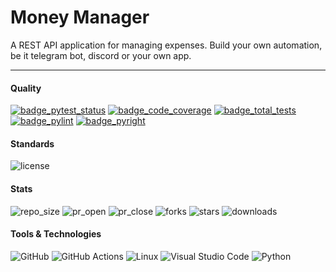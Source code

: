 # Money Manager
A REST API application for managing expenses. Build your own automation, be it telegram bot, discord or your own app.

---

#### Quality
[![badge_pytest_status](https://img.shields.io/badge/PyTest-passing-brightgreen?logo=pytest&logoColor=white)](https://github.com/gitsetgopack/hw2/actions/runs/11190159988)
[![badge_code_coverage](https://img.shields.io/badge/coverage-100%25-brightgreen)](https://github.com/gitsetgopack/hw2/actions/runs/11190159988)
[![badge_total_tests](https://img.shields.io/badge/tests-9-blue?logo=pytest&logoColor=white&link=https%3A%2F%2Fgithub.com%2Fgitsetgopack%2Fhw2%2Ftree%2Fmain%2Ftests)](https://github.com/gitsetgopack/hw2/tree/main/tests)
[![badge_pylint](https://img.shields.io/badge/pylint-10.00-brightgreen)](https://github.com/gitsetgopack/hw2/actions/runs/11190159988)
[![badge_pyright](https://img.shields.io/badge/pyright-passing-brightgreen)](https://github.com/gitsetgopack/hw2/actions/runs/11190159988)

#### Standards
<!-- ![autopep8](https://img.shields.io/badge/code%20style-autopep8-blue) -->
![license](https://img.shields.io/github/license/gitsetgopack/hw2)

#### Stats
![repo_size](https://img.shields.io/github/repo-size/gitsetgopack/hw2)
![pr_open](https://img.shields.io/github/issues-pr/gitsetgopack/hw2)
![pr_close](https://img.shields.io/github/issues-pr-closed/gitsetgopack/hw2)
![forks](https://img.shields.io/github/forks/gitsetgopack/hw2?style=flat)
![stars](https://img.shields.io/github/stars/gitsetgopack/hw2?style=flat)
![downloads](https://img.shields.io/github/downloads/gitsetgopack/hw2/total)


#### Tools & Technologies
![GitHub](https://img.shields.io/badge/github-%23121011.svg?style=for-the-badge&logo=github&logoColor=white)
![GitHub Actions](https://img.shields.io/badge/github%20actions-%232671E5.svg?style=for-the-badge&logo=githubactions&logoColor=white)
![Linux](https://img.shields.io/badge/Linux-FCC624?style=for-the-badge&logo=linux&logoColor=black)
![Visual Studio Code](https://img.shields.io/badge/Visual%20Studio%20Code-0078d7.svg?style=for-the-badge&logo=visual-studio-code&logoColor=white)
![Python](https://img.shields.io/badge/python%203.13-3670A0?style=for-the-badge&logo=python&logoColor=ffdd54)
